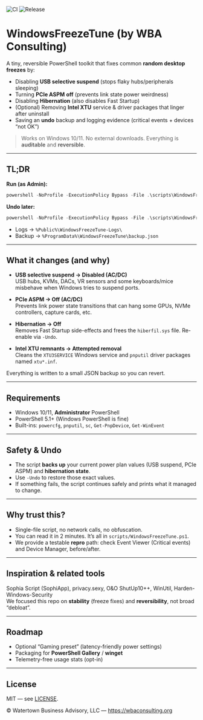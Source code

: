 ![CI](https://github.com/wbaconsulting/windows-freeze-tune/actions/workflows/ci.yml/badge.svg)
![Release](https://img.shields.io/github/v/release/wbaconsulting/windows-freeze-tune)

# WindowsFreezeTune (by WBA Consulting)

A tiny, reversible PowerShell toolkit that fixes common **random desktop freezes** by:
- Disabling **USB selective suspend** (stops flaky hubs/peripherals sleeping)
- Turning **PCIe ASPM** **off** (prevents link state power weirdness)
- Disabling **Hibernation** (also disables Fast Startup)
- (Optional) Removing **Intel XTU** service & driver packages that linger after uninstall
- Saving an **undo** backup and logging evidence (critical events + devices “not OK”)

> Works on Windows 10/11. No external downloads. Everything is **auditable** and **reversible**.

---

## TL;DR

**Run (as Admin):**
```powershell
powershell -NoProfile -ExecutionPolicy Bypass -File .\scripts\WindowsFreezeTune.ps1
```

**Undo later:**
```powershell
powershell -NoProfile -ExecutionPolicy Bypass -File .\scripts\WindowsFreezeTune.ps1 -Undo
```

- Logs → `%Public%\WindowsFreezeTune-Logs\`  
- Backup → `%ProgramData%\WindowsFreezeTune\backup.json`

---

## What it changes (and why)

- **USB selective suspend → Disabled (AC/DC)**  
  USB hubs, KVMs, DACs, VR sensors and some keyboards/mice misbehave when Windows tries to suspend ports.

- **PCIe ASPM → Off (AC/DC)**  
  Prevents link power state transitions that can hang some GPUs, NVMe controllers, capture cards, etc.

- **Hibernation → Off**  
  Removes Fast Startup side-effects and frees the `hiberfil.sys` file. Re-enable via `-Undo`.

- **Intel XTU remnants → Attempted removal**  
  Cleans the `XTU3SERVICE` Windows service and `pnputil` driver packages named `xtu*.inf`.

Everything is written to a small JSON backup so you can revert.

---

## Requirements

- Windows 10/11, **Administrator** PowerShell  
- PowerShell 5.1+ (Windows PowerShell is fine)  
- Built-ins: `powercfg`, `pnputil`, `sc`, `Get-PnpDevice`, `Get-WinEvent`

---

## Safety & Undo

- The script **backs up** your current power plan values (USB suspend, PCIe ASPM) and **hibernation state**.
- Use `-Undo` to restore those exact values.
- If something fails, the script continues safely and prints what it managed to change.

---

## Why trust this?

- Single-file script, no network calls, no obfuscation.
- You can read it in 2 minutes. It’s all in `scripts/WindowsFreezeTune.ps1`.
- We provide a testable **repro** path: check Event Viewer (Critical events) and Device Manager, before/after.

---

## Inspiration & related tools

Sophia Script (SophiApp), privacy.sexy, O&O ShutUp10++, WinUtil, Harden-Windows-Security  
We focused this repo on **stability** (freeze fixes) and **reversibility**, not broad “debloat”.

---

## Roadmap

- Optional “Gaming preset” (latency-friendly power settings)  
- Packaging for **PowerShell Gallery** / **winget**  
- Telemetry-free usage stats (opt-in)

---

## License

MIT — see [LICENSE](./LICENSE).

© Watertown Business Advisory, LLC — https://wbaconsulting.org

